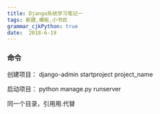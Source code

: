 ```yaml
---
title: Django系统学习笔记一
tags: 新建,模板,小书匠
grammar_cjkPython: true
date:  2018-6-19
---
```


### 命令

创建项目：
	django-admin startproject project_name
	
启动项目：
	python manage.py runserver
	
同一个目录，引用用.代替